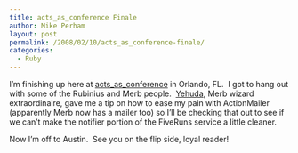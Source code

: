 ```yaml
---
title: acts_as_conference Finale
author: Mike Perham
layout: post
permalink: /2008/02/10/acts_as_conference-finale/
categories:
  - Ruby
---
```

I&#8217;m finishing up here at [acts\_as\_conference][1] in Orlando, FL.  I got to hang out with some of the Rubinius and Merb people.  [Yehuda][2], Merb wizard extraordinaire, gave me a tip on how to ease my pain with ActionMailer (apparently Merb now has a mailer too) so I&#8217;ll be checking that out to see if we can&#8217;t make the notifier portion of the FiveRuns service a little cleaner.

Now I&#8217;m off to Austin.  See you on the flip side, loyal reader!

 [1]: http://www.actsasconference.com
 [2]: http://www.yehudakatz.com/